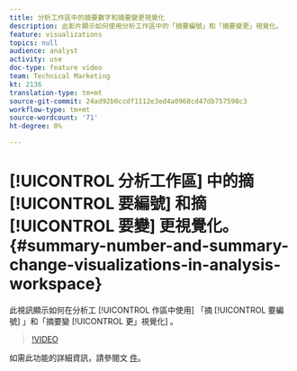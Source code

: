 ```yaml
---
title: 分析工作區中的摘要數字和摘要變更視覺化
description: 此影片顯示如何使用分析工作區中的「摘要編號」和「摘要變更」視覺化。
feature: visualizations
topics: null
audience: analyst
activity: use
doc-type: feature video
team: Technical Marketing
kt: 2136
translation-type: tm+mt
source-git-commit: 24ad92b0ccdf1112e3ed4a0968cd47db757598c3
workflow-type: tm+mt
source-wordcount: '71'
ht-degree: 0%

---
```



# [!UICONTROL 分析工作區] 中的摘 [!UICONTROL 要編號] 和摘 [!UICONTROL 要變] 更視覺化。 {#summary-number-and-summary-change-visualizations-in-analysis-workspace}

此視訊顯示如何在分析工 [!UICONTROL 作區中使用] 「摘 [!UICONTROL 要編號] 」和「摘要變 [!UICONTROL 更」視覺化] 。

>[!VIDEO](https://video.tv.adobe.com/v/23992/?quality=12)

如需此功能的詳細資訊，請參閱文 [件](https://marketing.adobe.com/resources/help/en_US/analytics/analysis-workspace/summary-number-change.html)。
